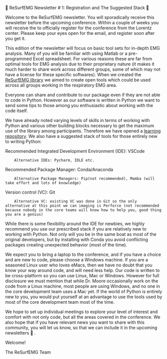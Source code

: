 :newspaper: ReSurfEMG Newsletter # 1: Registration and The Suggested Stack :memo:

 
Welcome to the ReSurfEMG newsletter. You will sporadically receive this newsletter before the upcoming conference. Within a couple of weeks you will receive the  to officially register for the conference from the Lorentz center. Please keep your eyes open for the email, and register soon after you get it.  
 
This edition of the newsletter will focus on basic tool sets for in-depth EMG analysis. Many of you will be familiar with using Matlab or a pre-programmed Excel spreadsheet. For various reasons these are far from optimal tools for EMG analysis due to their proprietary nature (it makes it much harder to share work across different groups, some of which may not have a license for these specific softwares). When we created the [ReSurfEMG library](https://github.com/ReSurfEMG/ReSurfEMG) we aimed to create open tools which could be used across all groups working in the respiratory EMG area.  

Everyone can share and contribute to our package even if they are not able to code in Python. However as our software is written in Python we want to send some tips to those among you enthusiastic about working with the code itself. 

We have already noted varying levels of skills in terms of working with Python and various other building blocks necessary to get the maximum use of the library among participants. Therefore we have opened a [learning repository](https://github.com/ReSurfEMG/learning). We also have a suggested stack of tools for those entirely new to writing Python: 


Recommended Integrated Development Environment (IDE): VSCode  

        Alternative IDEs: Pycharm, IDLE etc.  


Recommended Package Manager: Conda/Anaconda 

        Alternative Package Managers: Pip(not recommended), Mamba (will take effort and lots of knowledge) 


Version control (VC): Git 

        Alternative VC: existing VC was done in Git so the only alternative at this point we can imaging is Perforce (not recommended because nobody in the core teams will know how to help you, good thing you are a genius) 

While there is some flexibility around the IDE for newbies, we highly recommend you use our prescribed stack if you are relatively new to working with Python. Not only will you be in the same boat as most of the original developers, but by installing with Conda you avoid conflicting packages creating unexpected behavior (most of the time).  

We expect you to bring a laptop to the conference, and if you have a choice and are new to code, please choose a Windows machine. If you are a seasoned Linux user who loves eMacs, then we have no doubt that you know your way around code, and will need less help. Our code is written to be cross-platform so you can use Linux, Mac or Windows. However for full disclosure we must mention that while Dr. Moore occasionally work on the code from a Linux machine, most people are using Windows, and no one in the core development team uses a Mac yet. If the world of Python is entirely new to you, you would put yourself at an advantage to use the tools used by most of the core development team most of the time.  

We hope to set up individual meetings to explore your level of interest and comfort with not only code, but all the areas covered in the conference. We also hope that if you have relevant news you want to share with this community, you will let us know, so that we can include it in the upcoming newsletters :microphone: .

 

Welcome!  

The ReSurfEMG Team 

 